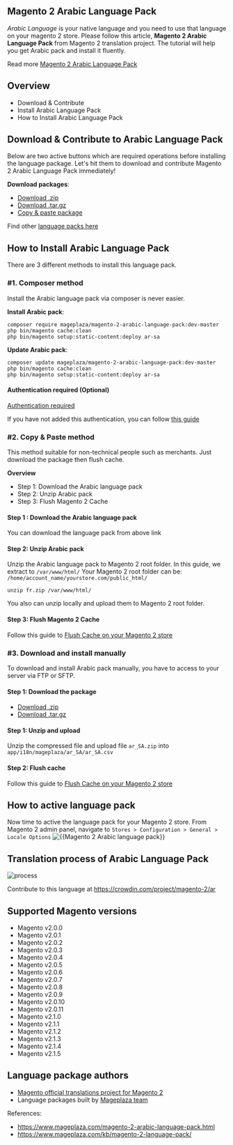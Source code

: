 ## Magento 2 Arabic Language Pack

*Arabic Language* is your native language and you need to use that language on your magento 2 store. Please follow this article, **Magento 2 Arabic Language Pack** from Magento 2 translation project. The tutorial will help you get Arabic pack and install it fluently.

Read more [Magento 2 Arabic Language Pack](https://www.mageplaza.com/magento-2-arabic-language-pack.html)


## Overview

- Download & Contribute
- Install Arabic Language Pack
- How to Install Arabic Language Pack

## Download & Contribute to Arabic Language Pack

Below are two active buttons which are required operations before installing the language package. Let's hit them to download and contribute Magento 2 Arabic Language Pack immediately!

**Download packages**:

- [Download .zip](https://github.com/mageplaza/magento-2-arabic-language-pack/archive/master.zip)
- [Download .tar.gz](https://github.com/mageplaza/magento-2-arabic-language-pack/tarball/master)
- [Copy & paste package](https://crowdin.com/project/magento-2/ar.zip)


Find other [language packs here]({https://www.mageplaza.com/kb/magento-2-language-pack/)

## How to Install Arabic Language Pack

There are 3 different methods to install this language pack.

### #1. Composer method
Install the Arabic language pack via composer is never easier.

**Install Arabic pack**:

```
composer require mageplaza/magento-2-arabic-language-pack:dev-master
php bin/magento cache:clean
php bin/magento setup:static-content:deploy ar-sa

```


**Update  Arabic pack**:

```
composer update mageplaza/magento-2-arabic-language-pack:dev-master
php bin/magento cache:clean
php bin/magento setup:static-content:deploy ar-sa

```

#### Authentication required (Optional)

[Authentication required](https://i.imgur.com/dmryiPk.png)

If you have not added this authentication, you can follow [this guide](http://devdocs.magento.com/guides/v2.0/install-gde/prereq/connect-auth.html)


### #2. Copy & Paste method

This method suitable for non-technical people such as merchants. Just download the package then flush cache.

**Overview**

- Step 1: Download the Arabic language pack
- Step 2: Unzip Arabic pack
- Step 3: Flush Magento 2 Cache

#### Step 1 : Download the Arabic language pack

You can download the language pack from above link

#### Step 2: Unzip Arabic pack

Unzip the Arabic language pack to Magento 2 root folder. In this guide, we extract to `/var/www/html/`
Your Magento 2 root folder can be: `/home/account_name/yourstore.com/public_html/`

```
unzip fr.zip /var/www/html/
```

You also can unzip locally and upload them to Magento 2 root folder.

#### Step 3: Flush Magento 2 Cache

Follow this guide to [Flush Cache on your Magento 2 store](https://www.mageplaza.com/kb/how-flush-enable-disable-cache.html)


### #3. Download and install manually

To download and install Arabic pack manually, you have to access to your server via FTP or SFTP.

#### Step 1: Download the package

- [Download .zip](https://github.com/mageplaza/magento-2-arabic-language-pack/archive/master.zip)
- [Download .tar.gz](https://github.com/mageplaza/magento-2-arabic-language-pack/tarball/master)

#### Step 1: Unzip and upload

Unzip the compressed file and upload file `ar_SA.zip` into `app/i18n/mageplaza/ar_SA/ar_SA.csv`

#### Step 2: Flush cache

Follow this guide to [Flush Cache on your Magento 2 store](https://www.mageplaza.com/kb/how-flush-enable-disable-cache.html)


## How to active language pack

Now time to active the language pack for your Magento 2 store. From Magento 2 admin panel, navigate to `Stores > Configuration > General > Locale Options`
![{{Magento 2 Arabic language pack}}](https://i.imgur.com/aPSUA0l.png)


## Translation process of Arabic Language Pack
![process](http://progressed.io/bar/80)

Contribute to this language at https://crowdin.com/project/magento-2/ar

## Supported Magento versions

- Magento v2.0.0
- Magento v2.0.1
- Magento v2.0.2
- Magento v2.0.3
- Magento v2.0.4
- Magento v2.0.5
- Magento v2.0.6
- Magento v2.0.7
- Magento v2.0.8
- Magento v2.0.9
- Magento v2.0.10
- Magento v2.0.11
- Magento v2.1.0
- Magento v2.1.1
- Magento v2.1.2
- Magento v2.1.3
- Magento v2.1.4
- Magento v2.1.5



## Language package authors

- [Magento official translations project for Magento 2](https://crowdin.com/project/magento-2)
- Language packages built by [Mageplaza team](https://www.mageplaza.com/)


References:
- https://www.mageplaza.com/magento-2-arabic-language-pack.html
- https://www.mageplaza.com/kb/magento-2-language-pack/